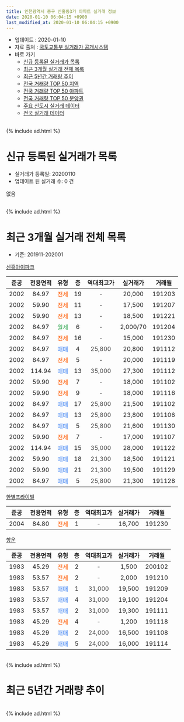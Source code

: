 ```yaml
---
title: 인천광역시 중구 신흥동3가 아파트 실거래 정보
date: 2020-01-10 06:04:15 +0900
last_modified_at: 2020-01-10 06:04:15 +0900
---
```


* 업데이트 : 2020-01-10
* 자료 출처 : [국토교통부 실거래가 공개시스템](http://rt.molit.go.kr)
* 바로 가기
    * [신규 등록된 실거래가 목록](#신규-등록된-실거래가-목록)
    * [최근 3개월 실거래 전체 목록](#최근-3개월-실거래-전체-목록)
    * [최근 5년간 거래량 추이](#최근-5년간-거래량-추이)
    * [전국 거래량 TOP 50 지역](https://inasie.github.io/apt-trade-info/최근-3개월-전국에서-가장-거래가-많이-발생한-지역)
    * [전국 거래량 TOP 50 아파트](https://inasie.github.io/apt-trade-info/최근-3개월-전국에서-가장-거래가-많이-발생한-아파트)
    * [전국 거래량 TOP 50 분양권](https://inasie.github.io/apt-trade-info/최근-3개월-전국에서-가장-거래가-많이-발생한-분양권)
    * [주요 신도시 실거래 데이터](https://inasie.github.io/apt-trade-info/주요-신도시)
    * [전국 실거래 데이터](https://inasie.github.io/apt-trade-info/전국)
<br>
{% include ad.html %}
<br>

# 신규 등록된 실거래가 목록
* 실거래가 등록일: 20200110
* 업데이트 된 실거래 수: 0 건

없음

<br>
{% include ad.html %}
<br>

# 최근 3개월 실거래 전체 목록
* 기준: 201911-202001


[신흥아이파크](https://search.naver.com/search.naver?query=%EC%9D%B8%EC%B2%9C%EA%B4%91%EC%97%AD%EC%8B%9C+%EC%A4%91%EA%B5%AC+%EC%8B%A0%ED%9D%A5%EB%8F%993%EA%B0%80+%EC%8B%A0%ED%9D%A5%EC%95%84%EC%9D%B4%ED%8C%8C%ED%81%AC)

|준공|전용면적|유형|층|역대최고가|실거래가|거래월|
|:---:|:---:|:---:|:---:|:---:|:---:|:---:|
|2002|84.97|<span style="color:#ff5a00">전세</span>|19|<span style="color:#444444">-</span>|20,000|191203|
|2002|59.90|<span style="color:#ff5a00">전세</span>|11|<span style="color:#444444">-</span>|17,500|191207|
|2002|59.90|<span style="color:#ff5a00">전세</span>|13|<span style="color:#444444">-</span>|18,500|191221|
|2002|84.97|<span style="color:#34a853">월세</span>|6|<span style="color:#444444">-</span>|2,000/70|191204|
|2002|84.97|<span style="color:#ff5a00">전세</span>|16|<span style="color:#444444">-</span>|15,000|191230|
|2002|84.97|<span style="color:#4285f3">매매</span>|4|<span style="color:#444444">25,800</span>|20,800|191112|
|2002|84.97|<span style="color:#ff5a00">전세</span>|5|<span style="color:#444444">-</span>|20,000|191119|
|2002|114.94|<span style="color:#4285f3">매매</span>|13|<span style="color:#444444">35,000</span>|27,300|191112|
|2002|59.90|<span style="color:#ff5a00">전세</span>|7|<span style="color:#444444">-</span>|18,000|191102|
|2002|59.90|<span style="color:#ff5a00">전세</span>|9|<span style="color:#444444">-</span>|18,000|191116|
|2002|84.97|<span style="color:#4285f3">매매</span>|17|<span style="color:#444444">25,800</span>|21,500|191102|
|2002|84.97|<span style="color:#4285f3">매매</span>|13|<span style="color:#444444">25,800</span>|23,800|191106|
|2002|84.97|<span style="color:#4285f3">매매</span>|5|<span style="color:#444444">25,800</span>|21,600|191130|
|2002|59.90|<span style="color:#ff5a00">전세</span>|7|<span style="color:#444444">-</span>|17,000|191107|
|2002|114.94|<span style="color:#4285f3">매매</span>|15|<span style="color:#444444">35,000</span>|28,000|191122|
|2002|59.90|<span style="color:#4285f3">매매</span>|18|<span style="color:#444444">21,300</span>|18,500|191121|
|2002|59.90|<span style="color:#4285f3">매매</span>|21|<span style="color:#444444">21,300</span>|19,500|191129|
|2002|84.97|<span style="color:#4285f3">매매</span>|5|<span style="color:#444444">25,800</span>|21,300|191128|

[한별프라이빌](https://search.naver.com/search.naver?query=%EC%9D%B8%EC%B2%9C%EA%B4%91%EC%97%AD%EC%8B%9C+%EC%A4%91%EA%B5%AC+%EC%8B%A0%ED%9D%A5%EB%8F%993%EA%B0%80+%ED%95%9C%EB%B3%84%ED%94%84%EB%9D%BC%EC%9D%B4%EB%B9%8C)

|준공|전용면적|유형|층|역대최고가|실거래가|거래월|
|:---:|:---:|:---:|:---:|:---:|:---:|:---:|
|2004|84.80|<span style="color:#ff5a00">전세</span>|1|<span style="color:#444444">-</span>|16,700|191230|

[항운](https://search.naver.com/search.naver?query=%EC%9D%B8%EC%B2%9C%EA%B4%91%EC%97%AD%EC%8B%9C+%EC%A4%91%EA%B5%AC+%EC%8B%A0%ED%9D%A5%EB%8F%993%EA%B0%80+%ED%95%AD%EC%9A%B4)

|준공|전용면적|유형|층|역대최고가|실거래가|거래월|
|:---:|:---:|:---:|:---:|:---:|:---:|:---:|
|1983|45.29|<span style="color:#ff5a00">전세</span>|2|<span style="color:#444444">-</span>|1,500|200102|
|1983|53.57|<span style="color:#ff5a00">전세</span>|2|<span style="color:#444444">-</span>|2,000|191210|
|1983|53.57|<span style="color:#4285f3">매매</span>|1|<span style="color:#444444">31,000</span>|19,500|191209|
|1983|53.57|<span style="color:#4285f3">매매</span>|4|<span style="color:#444444">31,000</span>|19,100|191204|
|1983|53.57|<span style="color:#4285f3">매매</span>|2|<span style="color:#444444">31,000</span>|19,300|191111|
|1983|45.29|<span style="color:#ff5a00">전세</span>|4|<span style="color:#444444">-</span>|1,200|191118|
|1983|45.29|<span style="color:#4285f3">매매</span>|2|<span style="color:#444444">24,000</span>|16,500|191108|
|1983|45.29|<span style="color:#4285f3">매매</span>|5|<span style="color:#444444">24,000</span>|16,000|191114|


<br>
{% include ad.html %}
<br>

# 최근 5년간 거래량 추이


<div style="width:100%;">
    <canvas id="deal_progress" height="200"></canvas>
</div>

<script>
new Chart(document.getElementById("deal_progress"), {
    type: 'line',
    data: {
        labels: ['201501','201502','201503','201504','201505','201506','201507','201508','201509','201510','201511','201512','201601','201602','201603','201604','201605','201606','201607','201608','201609','201610','201611','201612','201701','201702','201703','201704','201705','201706','201707','201708','201709','201710','201711','201712','201801','201802','201803','201804','201805','201806','201807','201808','201809','201810','201811','201812','201901','201902','201903','201904','201905','201906','201907','201908','201909','201910','201911','201912','202001'],
        datasets: [{
            label: '매매',
            pointRadius: 1,
            data: [25, 15, 25, 20, 21, 13, 25, 13, 14, 16, 10, 8, 10, 9, 5, 7, 22, 18, 20, 24, 29, 19, 15, 11, 10, 15, 18, 10, 14, 18, 13, 21, 22, 7, 11, 15, 12, 8, 6, 9, 7, 11, 6, 15, 5, 11, 9, 6, 5, 7, 15, 4, 9, 11, 8, 12, 10, 12, 12, 2, 0],
            borderColor: "rgba(255, 201, 14, 1)",
            backgroundColor: "rgba(255, 201, 14, 0.5)",
            fill: false,
            lineTension: 0
        },{
            label: '전월세',
            pointRadius: 1,
            data: [2, 17, 11, 9, 13, 8, 10, 7, 4, 19, 6, 5, 9, 8, 10, 4, 7, 5, 10, 11, 17, 12, 17, 11, 6, 13, 9, 7, 12, 7, 9, 15, 5, 11, 4, 6, 6, 4, 9, 8, 5, 10, 8, 15, 9, 7, 9, 8, 12, 5, 5, 7, 11, 7, 7, 10, 11, 9, 5, 7, 1],
            borderColor: "rgba(0, 141, 185, 1)",
            backgroundColor: "rgba(0, 141, 185, 0.5)",
            fill: false,
            lineTension: 0
        }
        ]
    },
    options: {
        responsive: true,
        title: {
            display: false
        },
        tooltips: {
            mode: 'index',
            intersect: false
        },
        hover: {
            mode: 'nearest',
            intersect: true
        },
        scales: {
            xAxes: [{
                display: true,
                scaleLabel: {
                    display: true,
                    labelString: '년/월'
                }
            }],
            yAxes: [{
                display: true,
                ticks: {
                    suggestedMin: 0,
                },
                scaleLabel: {
                    display: true,
                    labelString: '실거래 수'
                }
            }]
        }
    }
});

</script>


<br>
{% include ad.html %}
<br>

